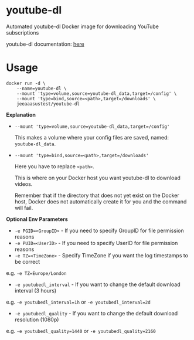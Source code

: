 # youtube-dl
Automated youtube-dl Docker image for downloading YouTube subscriptions

youtube-dl documentation: [here](http://ytdl-org.github.io/youtube-dl/documentation.html)

# Usage

```
docker run -d \
    --name=youtube-dl \
    --mount 'type=volume,source=youtube-dl_data,target=/config' \
    --mount 'type=bind,source=<path>,target=/downloads' \
    jeeaaasustest/youtube-dl
```
**Explanation**
* `--mount 'type=volume,source=youtube-dl_data,target=/config'`
  
  This makes a volume where your config files are saved, named: `youtube-dl_data`.
 
* `--mount 'type=bind,source=<path>,target=/downloads'`
  
  Here you have to replace `<path>`.
  
  This is where on your Docker host you want youtube-dl to download videos.

  Remember that if the directory that does not yet exist on the Docker host, Docker does not automatically create it for you and the command will fail.

**Optional Env Parameters**

* `-e PGID=<GroupID>` - If you need to specify GroupID for file permission reasons
* `-e PUID=<UserID>` - If you need to specify UserID for file permission reasons
* `-e TZ=<TimeZone>` - Specify TimeZone if you want the log timestamps to be correct

e.g. `-e TZ=Europe/London`
* `-e youtubedl_interval` - If you want to change the default download interval (3 hours)

e.g. `-e youtubedl_interval=1h` or `-e youtubedl_interval=2d`
* `-e youtubedl_quality` - If you want to change the default download resolution (1080p)

e.g. `-e youtubedl_quality=1440` or `-e youtubedl_quality=2160`
